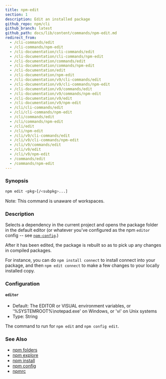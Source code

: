 ```yaml
---
title: npm-edit
section: 1
description: Edit an installed package
github_repo: npm/cli
github_branch: latest
github_path: docs/lib/content/commands/npm-edit.md
redirect_from:
  - /cli-commands/edit
  - /cli-commands/npm-edit
  - /cli-documentation/cli-commands/edit
  - /cli-documentation/cli-commands/npm-edit
  - /cli-documentation/commands/edit
  - /cli-documentation/commands/npm-edit
  - /cli-documentation/edit
  - /cli-documentation/npm-edit
  - /cli-documentation/v9/cli-commands/edit
  - /cli-documentation/v9/cli-commands/npm-edit
  - /cli-documentation/v9/commands/edit
  - /cli-documentation/v9/commands/npm-edit
  - /cli-documentation/v9/edit
  - /cli-documentation/v9/npm-edit
  - /cli/cli-commands/edit
  - /cli/cli-commands/npm-edit
  - /cli/commands/edit
  - /cli/commands/npm-edit
  - /cli/edit
  - /cli/npm-edit
  - /cli/v9/cli-commands/edit
  - /cli/v9/cli-commands/npm-edit
  - /cli/v9/commands/edit
  - /cli/v9/edit
  - /cli/v9/npm-edit
  - /commands/edit
  - /commands/npm-edit
---
```


### Synopsis

```bash
npm edit <pkg>[/<subpkg>...]
```

Note: This command is unaware of workspaces.

### Description

Selects a dependency in the current project and opens the package folder in
the default editor (or whatever you've configured as the npm `editor`
config -- see [`npm-config`](npm-config).)

After it has been edited, the package is rebuilt so as to pick up any
changes in compiled packages.

For instance, you can do `npm install connect` to install connect
into your package, and then `npm edit connect` to make a few
changes to your locally installed copy.

### Configuration

#### `editor`

* Default: The EDITOR or VISUAL environment variables, or
  '%SYSTEMROOT%\notepad.exe' on Windows, or 'vi' on Unix systems
* Type: String

The command to run for `npm edit` and `npm config edit`.



### See Also

* [npm folders](/cli/v9/configuring-npm/folders)
* [npm explore](/cli/v9/commands/npm-explore)
* [npm install](/cli/v9/commands/npm-install)
* [npm config](/cli/v9/commands/npm-config)
* [npmrc](/cli/v9/configuring-npm/npmrc)
